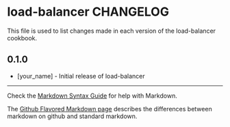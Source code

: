 # load-balancer CHANGELOG

This file is used to list changes made in each version of the load-balancer cookbook.

## 0.1.0
- [your_name] - Initial release of load-balancer

- - -
Check the [Markdown Syntax Guide](http://daringfireball.net/projects/markdown/syntax) for help with Markdown.

The [Github Flavored Markdown page](http://github.github.com/github-flavored-markdown/) describes the differences between markdown on github and standard markdown.
